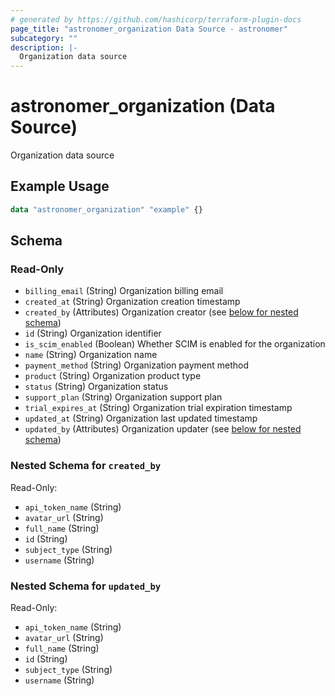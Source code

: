 ```yaml
---
# generated by https://github.com/hashicorp/terraform-plugin-docs
page_title: "astronomer_organization Data Source - astronomer"
subcategory: ""
description: |-
  Organization data source
---
```


# astronomer_organization (Data Source)

Organization data source

## Example Usage

```terraform
data "astronomer_organization" "example" {}
```

<!-- schema generated by tfplugindocs -->
## Schema

### Read-Only

- `billing_email` (String) Organization billing email
- `created_at` (String) Organization creation timestamp
- `created_by` (Attributes) Organization creator (see [below for nested schema](#nestedatt--created_by))
- `id` (String) Organization identifier
- `is_scim_enabled` (Boolean) Whether SCIM is enabled for the organization
- `name` (String) Organization name
- `payment_method` (String) Organization payment method
- `product` (String) Organization product type
- `status` (String) Organization status
- `support_plan` (String) Organization support plan
- `trial_expires_at` (String) Organization trial expiration timestamp
- `updated_at` (String) Organization last updated timestamp
- `updated_by` (Attributes) Organization updater (see [below for nested schema](#nestedatt--updated_by))

<a id="nestedatt--created_by"></a>
### Nested Schema for `created_by`

Read-Only:

- `api_token_name` (String)
- `avatar_url` (String)
- `full_name` (String)
- `id` (String)
- `subject_type` (String)
- `username` (String)


<a id="nestedatt--updated_by"></a>
### Nested Schema for `updated_by`

Read-Only:

- `api_token_name` (String)
- `avatar_url` (String)
- `full_name` (String)
- `id` (String)
- `subject_type` (String)
- `username` (String)
